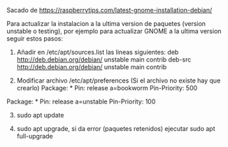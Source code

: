 Sacado de https://raspberrytips.com/latest-gnome-installation-debian/

Para actualizar la instalacion a la ultima version de paquetes (version unstable o testing), por ejemplo para actualizar GNOME a la ultima version seguir estos pasos:

1) Añadir en /etc/apt/sources.list las lineas siguientes:
deb http://deb.debian.org/debian/ unstable main contrib
deb-src http://deb.debian.org/debian/ unstable main contrib

2) Modificar archivo /etc/apt/preferences (Si el archivo no existe hay que crearlo)
Package: *
Pin: release a=bookworm
Pin-Priority: 500

Package: *
Pin: release a=unstable
Pin-Priority: 100

3) sudo apt update

4) sudo apt upgrade, si da error (paquetes retenidos) ejecutar sudo apt full-upgrade